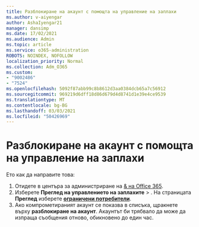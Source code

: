 ```yaml
---
title: Разблокиране на акаунт с помощта на управление на заплахи
ms.author: v-aiyengar
author: AshaIyengar21
manager: dansimp
ms.date: 17/02/2021
ms.audience: Admin
ms.topic: article
ms.service: o365-administration
ROBOTS: NOINDEX, NOFOLLOW
localization_priority: Normal
ms.collection: Adm_O365
ms.custom:
- "9002486"
- "7524"
ms.openlocfilehash: 5092f87abb99c8b8612d3aa0384dcb65a7c56912
ms.sourcegitcommit: 969219d6dff18d86d679d4d8741d1e39e4ce9539
ms.translationtype: MT
ms.contentlocale: bg-BG
ms.lasthandoff: 03/03/2021
ms.locfileid: "50426969"
---
```

# <a name="unblock-an-account-by-using-threat-management"></a>Разблокиране на акаунт с помощта на управление на заплахи

Ето как да направите това: 

1. Отидете в центъра за администриране на [& на Office 365](https://go.microsoft.com/fwlink/p/?linkid=2077143).
1. Изберете **Преглед на управлението на заплахите**  >  . На страницата **Преглед** изберете **[ограничени потребители](https://go.microsoft.com/fwlink/?linkid=2103514)**.
1. Ако компрометираният акаунт се показва в списъка, щракнете върху **разблокиране на акаунт**. Акаунтът би трябвало да може да изпраща съобщения отново, обикновено до един час.
